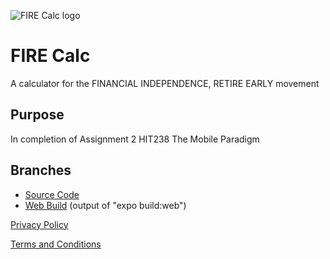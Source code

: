![FIRE Calc logo](https://erichilario.github.io/firecalc/favicon-32.png)

# FIRE Calc

A calculator for the FINANCIAL INDEPENDENCE, RETIRE EARLY movement

## Purpose

In completion of Assignment 2 HIT238 The Mobile Paradigm

## Branches

- [Source Code](https://github.com/erichilario/firecalc/tree/master)
- [Web Build](https://github.com/erichilario/firecalc/tree/gh-pages) (output of "expo build:web")

[Privacy Policy](https://erichilario.github.io/firecalc/privacypolicy.html)

[Terms and Conditions](https://erichilario.github.io/firecalc/termsconditions.html)
